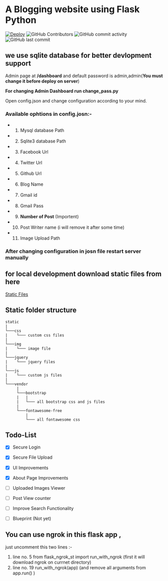 # A Blogging website using Flask Python

 [![Deploy](https://github.com/jakbin/flask-blog/actions/workflows/deploy.yml/badge.svg)](https://github.com/jakbin/flask-blog/actions/workflows/deploy.yml)
 ![GitHub Contributors](https://img.shields.io/github/contributors/jakbin/flask-blog)
 ![GitHub commit activity](https://img.shields.io/github/commit-activity/m/jakbin/flask-blog)
 ![GitHub last commit](https://img.shields.io/github/last-commit/jakbin/flask-blog)


## we use sqlite database for better devlopment support

Admin page at **/dashboard** and default password is admin,admin(**You must change it before deploy on server**)


**For changing Admin Dashboard run change_pass.py**

Open config.json and change configuration according to your mind.

### Available ophtions in config.josn:-

* 1. Mysql database Path
* 2. Sqlite3 database Path
* 3. Facebook Url
* 4. Twitter Url
* 5. Github Url
* 6. Blog Name
* 7. Gmail id 
* 8. Gmail Pass
* 9. **Number of Post** (Importent)
* 10. Post Writer name (i will remove it after some time)
* 11. Image Upload Path

### After changing configuration in josn file restart server manually 

## for local development download static files from here
[Static Files](https://drive.google.com/file/d/1aLLtI4DPhIZCpg6zLEXiUK5Trs8IH5Hy/view?usp=sharing)

## Static folder structure

```
static
|
└───css
|    └─── custom css files
|
└───img
|    └─── image file
|
└───jquery
|    └─── jquery files
|
└───js
|    └─── custom js files
|
└───vendor
     |
     └───bootstrap
     |   |
     |   └─── all bootstrap css and js files
     |
     └───fontawesome-free
         |
         └─── all fontawesome css
```

## Todo-List 

- [X] Secure Login 
- [X] Secure File Upload 
- [X] UI Improvements 
- [X] About Page Improvements
- [ ] Uploaded Images Viewer
- [ ] Post View counter 
- [ ] Improve Search Functionality
- [ ] Blueprint (Not yet)


## You can use ngrok in this flask app ,

just uncomment this two lines :- 
1. line no. 5 from flask_ngrok_st import run_with_ngrok (first it will download ngrok on currnet directory)
2. line no. 19 run_with_ngrok(app) (and remove all arguments from app.run() )